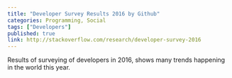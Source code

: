 ```yaml
---
title: "Developer Survey Results 2016 by Github"
categories: Programming, Social
tags: ["Developers"]
published: true
link: http://stackoverflow.com/research/developer-survey-2016
---
```


Results of surveying of developers in 2016, shows many trends happening in the world this year.

